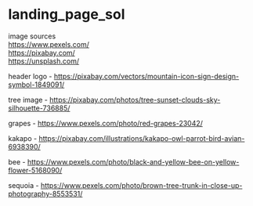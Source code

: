 # landing_page_sol

image sources<br>
https://www.pexels.com/<br>
https://pixabay.com/<br>
https://unsplash.com/<br>

header logo - https://pixabay.com/vectors/mountain-icon-sign-design-symbol-1849091/

tree image - https://pixabay.com/photos/tree-sunset-clouds-sky-silhouette-736885/

grapes - https://www.pexels.com/photo/red-grapes-23042/

kakapo - https://pixabay.com/illustrations/kakapo-owl-parrot-bird-avian-6938390/

bee - https://www.pexels.com/photo/black-and-yellow-bee-on-yellow-flower-5168090/

sequoia - https://www.pexels.com/photo/brown-tree-trunk-in-close-up-photography-8553531/
